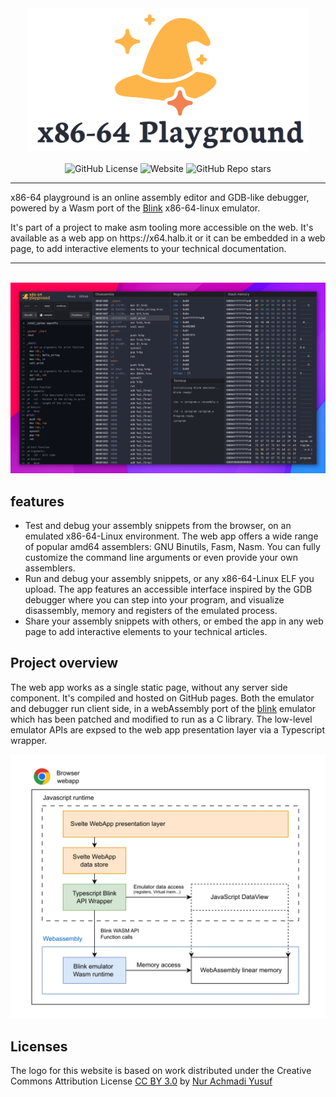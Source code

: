 <div align="center" >
  <picture>
    <source media="(prefers-color-scheme: dark)" srcset="./docs/heroart_dark3.png">
    <img width="450px" height="auto" src="./docs/heroart_light.png" alt="x86-64 Playground" />
  </picture>
</div>
<br/>


<div align="center">
  <img alt="GitHub License" src="https://img.shields.io/github/license/robalb/x86-64-playground">
  <img alt="Website" src="https://img.shields.io/website?url=https%3A%2F%2Fx64.halb.it">
  <img alt="GitHub Repo stars" src="https://img.shields.io/github/stars/robalb/x86-64-playground?style=flat">
</div>

---

<p >
x86-64 playground is an online assembly editor and GDB-like debugger, powered by a Wasm port of the <a href="https://github.com/jart/blink/">Blink</a> x86-64-linux emulator.</p>
<p>It's part of a project to make asm tooling more accessible on the web.
It's available as a web app on https://x64.halb.it or it can be embedded in a web page, to add interactive elements to your technical documentation. </p>

---


<br/>

<img src="./docs/preview2.jpg" />


## features

- Test and debug your assembly snippets from the browser, on an emulated x86-64-Linux environment. The web app offers a wide range of popular amd64 assemblers: GNU Binutils, Fasm, Nasm. You can fully customize the command line arguments or even provide your own assemblers.
- Run and debug your assembly snippets, or any x86-64-Linux ELF you upload. The app features an accessible interface inspired by the GDB debugger where you can step into your program, and visualize disassembly, memory and registers of the emulated process.
- Share your assembly snippets with others, or embed the app in any web page to add interactive elements to your technical articles.

## Project overview

The web app works as a single static page, without any server side component. It's compiled and hosted on GitHub pages.
Both the emulator and debugger run client side, in a webAssembly port of the [blink](https://github.com/jart/blink/) emulator
which has been patched and modified to run as a C library.
The low-level emulator APIs are expsed to the web app presentation layer via a Typescript wrapper.

<img src="./docs/webapp_architecture.drawio-1-1.png" width="800px" height="auto" />



## Licenses

The logo for this website is based on work distributed under the Creative Commons Attribution License [CC BY 3.0](https://creativecommons.org/publicdomain/mark/1.0/)
by [Nur Achmadi Yusuf](https://thenounproject.com/icon/wizard-hat-6586306/)



